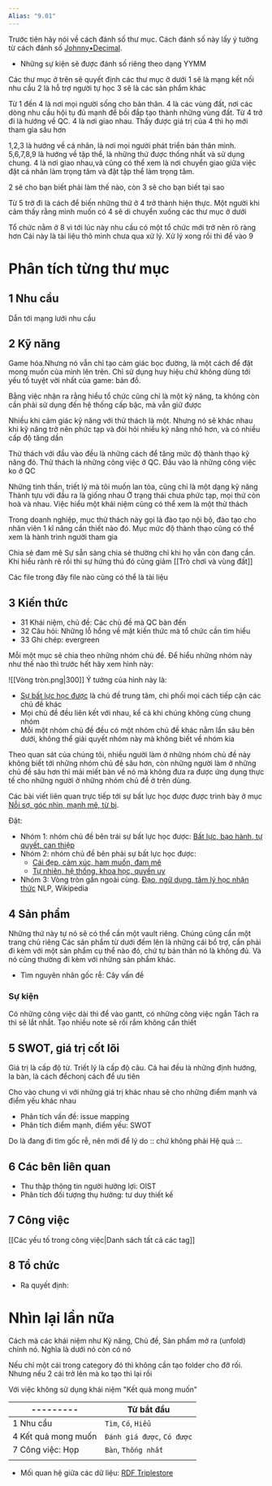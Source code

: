 ```yaml
---
Alias: "9.01"
---
```

Trước tiên hãy nói về cách đánh số thư mục. Cách đánh số này lấy ý tưởng từ cách đánh số [Johnny•Decimal](https://johnnydecimal.com/).
- Những sự kiện sẽ được đánh số riêng theo dạng YYMM

Các thư mục ở trên sẽ quyết định các thư mục ở dưới
1 sẽ là mạng kết nối nhu cầu
2 là hỗ trợ người tự học
3 sẽ là các sản phẩm khác

Từ 1 đến 4 là nơi mọi người sống cho bản thân. 4 là các vùng đất, nơi các dòng nhu cầu hội tụ đủ mạnh để bồi đắp tạo thành những vùng đất. Từ 4 trở đi là hướng về QC. 4 là nơi giao nhau. Thấy được giá trị của 4 thì họ mới tham gia sâu hơn

1,2,3 là hướng về cá nhân, là nơi mọi người phát triển bản thân mình. 5,6,7,8,9 là hướng về tập thể, là những thứ được thống nhất và sử dụng chung. 4 là nơi giao nhau,và cũng có thể xem là nơi chuyển giao giữa việc đặt cá nhân làm trọng tâm và đặt tập thể làm trọng tâm. 

2 sẽ cho bạn biết phải làm thế nào, còn 3 sẽ cho bạn biết tại sao  
  
Từ 5 trở đi là cách để biến những thứ ở 4 trở thành hiện thực. Một người khi cảm thấy rằng mình muốn có 4 sẽ di chuyển xuống các thư mục ở dưới

Tổ chức nằm ở 8 vì tới lúc này nhu cầu có một tổ chức mới trở nên rõ ràng hơn
Cái này là tài liệu thô mình chưa qua xử lý. Xử lý xong rồi thì để vào 9
# Phân tích từng thư mục
## 1 Nhu cầu
Dẫn tới mạng lưới nhu cầu 

## 2 Kỹ năng 
Game hóa.Nhưng nó vẫn chỉ tạo cảm giác bọc đường, là một cách để đặt mong muốn của mình lên trên. Chỉ sử dụng huy hiệu chứ không dùng tới yếu tố tuyệt vời nhất của game: bản đồ. 

Bằng việc nhận ra rằng hiểu tổ chức cũng chỉ là một kỹ năng, ta không còn cần phải sử dụng đến hệ thống cấp bậc, mà vẫn giữ được  

Nhiều khi cảm giác kỹ năng với thử thách là một. Nhưng nó sẽ khác nhau khi kỹ năng trở nên phức tạp và đòi hỏi nhiều kỹ năng nhỏ hơn, và có nhiều cấp độ tăng dần

Thử thách với đầu vào đều là những cách để tăng mức độ thành thạo kỹ năng đó. Thử thách là những công việc ở QC. Đầu vào là những công việc ko ở QC

Những tinh thần, triết lý mà tôi muốn lan tỏa, cũng chỉ là một dạng kỹ năng
Thành tựu với đầu ra là giống nhau
Ở trạng thái chưa phức tạp, mọi thứ còn hoà và nhau. Việc hiểu một khái niệm cũng có thể xem là một thử thách

Trong doanh nghiệp, mục thử thách này gọi là đào tạo nội bộ, đào tạo cho nhân viên 1 kĩ năng cần thiết nào đó. Mục mức độ thành thạo cũng có thể xem là hành trình người tham gia

Chia sẻ đam mê
Sự sẵn sàng chia sẻ thường chỉ khi họ vẫn còn đang cần. Khi hiểu rành rẽ rồi thì sự hứng thú đó cũng giảm
[[Trò chơi và vùng đất]]

Các file trong đây file nào cũng có thể là tài liệu 
## 3 Kiến thức

- 31 Khái niệm, chủ đề: Các chủ đề mà QC bàn đến      
- 32 Câu hỏi: Những lỗ hổng về mặt kiến thức mà tổ chức cần tìm hiểu
- 33 Ghi chép: evergreen

Mỗi một mục sẽ chia theo những nhóm chủ đề. Để hiểu những nhóm này như thế nào thì trước hết hãy xem hình này:

![[Vòng tròn.png|300]]
Ý tưởng của hình này là:

-   [Sự bất lực học được](https://xn--qucu-hr5aza.cc/su-bat-luc-hoc-duoc/) là chủ đề trung tâm, chi phối mọi cách tiếp cận các chủ đề khác
-   Mọi chủ đề đều liên kết với nhau, kể cả khi chúng không cùng chung nhóm
-   Mỗi một nhóm chủ đề đều có một nhóm chủ đề khác nằm lẩn sâu bên dưới, không thể giải quyết nhóm này mà không biết về nhóm kia

Theo quan sát của chúng tôi, nhiều người làm ở những nhóm chủ đề này không biết tới những nhóm chủ đề sâu hơn, còn những người làm ở những chủ đề sâu hơn thì mải miết bàn về nó mà không đưa ra được ứng dụng thực tế cho những người ở những nhóm chủ đề ở trên dùng.

Các bài viết liên quan trực tiếp tới sự bất lực học được được trình bày ở mục [Nỗi sợ, góc nhìn, mạnh mẽ, từ bi](https://xn--qucu-hr5aza.cc/category/bai-viet-sau/noi-so-goc-nhin-manh-me-tu-bi/).

Đặt:
- Nhóm 1: nhóm chủ đề bên trái sự bất lực học được: [Bất lực, bạo hành, tự quyết, can thiệp](https://xn--qucu-hr5aza.cc/category/bai-viet-sau/bat-luc-bao-hanh-tu-quyet-can-thiep/)
- Nhóm 2: nhóm chủ đề bên phải sự bất lực học được:
	- [Cái đẹp, cảm xúc, ham muốn, đam mê](https://xn--qucu-hr5aza.cc/category/bai-viet-sau/cai-dep-cam-xuc-ham-muon-dam-me/)
	- [Tự nhiên, hệ thống, khoa học, quyền uy](https://xn--qucu-hr5aza.cc/category/bai-viet-sau/tu-nhien-he-thong-khoa-hoc-quyen-uy/)
- Nhóm 3: Vòng tròn gần ngoài cùng. [Đạo, ngữ dụng, tâm lý học nhận thức](https://xn--qucu-hr5aza.cc/category/bai-viet-sau/dao-ngu-dung-tam-ly-hoc-nhan-thuc/)
NLP, Wikipedia 

## 4 Sản phẩm
Những thứ này tự nó sẽ có thể cần một vault riêng. Chúng cũng cần một trang chủ riêng 
Các sản phẩm từ dưới đếm lên là những cái bổ trợ, cần phải đi kèm với một sản phẩm cụ thể nào đó, chứ tự bản thân nó là không đủ. Và nó cũng thường đi kèm với những sản phẩm khác. 
- Tìm nguyên nhân gốc rễ: Cây vấn đề
### Sự kiện
Có những công việc dài thì để vào gantt, có những công việc ngắn
Tách ra thì sẽ lắt nhắt. Tạo nhiều note sẽ rối rắm không cần thiết

## 5 SWOT, giá trị cốt lõi
Giá trị là cấp độ từ. Triết lý là cấp độ câu. Cả hai đều là những định hướng, la bàn, là cách đểchonj cách để ưu tiên 

Cho vào chung vì với những giá trị khác nhau sẽ cho những điểm mạnh và điểm yếu khác nhau
- Phân tích vấn đề: issue mapping
- Phân tích điểm mạnh, điểm yếu: SWOT

Do là đang đi tìm gốc rễ, nên mới để lý do :: chứ không phải Hệ quả ::. 
## 6 Các bên liên quan
- Thu thập thông tin người hưởng lợi: OIST
- Phân tích đối tượng thụ hưởng: tư duy thiết kế
## 7 Công việc
[[Các yếu tố trong công việc|Danh sách tất cả các tag]]

## 8 Tổ chức 
- Ra quyết định: 
# Nhìn lại lần nữa
Cách mà các khái niệm như Kỹ năng, Chủ đề, Sản phẩm mở ra (unfold) chính nó. Nghĩa là dưới nó còn có nó

Nếu chỉ một cái trong category đó thì không cần tạo folder cho đỡ rối. Nhưng nếu 2 cái trở lên mà ko tạo thì lại rối

Với việc không sử dụng khái niệm "Kết quả mong muốn"
 
| ---------           | Từ bắt đầu                 |
| ------------------- | -------------------------- |
| 1 Nhu cầu           | `Tìm`, `Có`, `Hiểu`        |
| 4 Kết quả mong muốn | `Đánh giá được`, `Có được` |
| 7 Công việc: Họp    | `Bàn`, `Thống nhất`        |
|                     |                            |

- Mối quan hệ giữa các dữ liệu: [RDF Triplestore](https://viblo.asia/u/huynhduc)
  